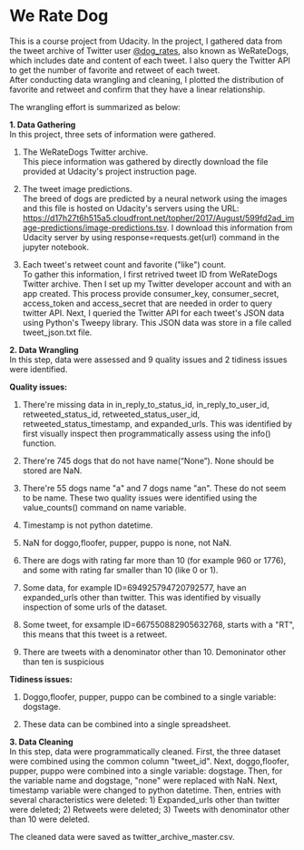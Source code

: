 # We Rate Dog
This is a course project from Udacity. In the project, I gathered data from the tweet archive of Twitter user [@dog_rates](https://twitter.com/dog_rates), also known as WeRateDogs, which includes date and content of each tweet. I also query the Twitter API to get the number of favorite and retweet of each tweet.   
After conducting data wrangling and cleaning, I plotted the distribution of favorite and retweet and confirm that they have a linear relationship.  
  
The wrangling effort is summarized as below:

**1. Data Gathering**  
In this project, three sets of information were gathered.  

1) The WeRateDogs Twitter archive.   
This piece information was gathered by directly download the file provided at Udacity's project instruction page.  
  
2) The tweet image predictions.   
The breed of dogs are predicted by a neural network using the images and this file is hosted on Udacity's servers using the URL: https://d17h27t6h515a5.cloudfront.net/topher/2017/August/599fd2ad_image-predictions/image-predictions.tsv. I download this information from Udacity server by using response=requests.get(url) command in the jupyter notebook.  
  
3) Each tweet's retweet count and favorite ("like") count.   
To gather this information, I first retrived tweet ID from WeRateDogs Twitter archive. Then I set up my Twitter developer account and with an app created. This process provide consumer_key, consumer_secret, access_token and access_secret that are needed in order to query twitter API. Next, I queried the Twitter API for each tweet's JSON data using Python's Tweepy library. This JSON data was store in a file called tweet_json.txt file.  
  
  
**2. Data Wrangling**  
In this step, data were assessed and 9 quality issues and 2 tidiness issues were identified.  
  
**Quality issues:**  
1) There're missing data in in_reply_to_status_id, in_reply_to_user_id, retweeted_status_id, retweeted_status_user_id, retweeted_status_timestamp, and expanded_urls. This was identified by first visually inspect then programmatically assess using the info() function.  
  
2) There're 745 dogs that do not have name(“None”). None should be stored are NaN.  
  
3) There're 55 dogs name "a" and 7 dogs name "an". These do not seem to be name. These two quality issues were identified using the value_counts() command on name variable.  
  
4) Timestamp is not python datetime.  
  
5) NaN for doggo,floofer, pupper, puppo is none, not NaN.  
  
6) There are dogs with rating far more than 10 (for example 960 or 1776), and some with rating far smaller than 10 (like 0 or 1).  
  
7) Some data, for example ID=694925794720792577, have an expanded_urls other than twitter. This was identified by visually inspection of some urls of the dataset.  
  
8) Some tweet, for exsample ID=667550882905632768, starts with a "RT", this means that this tweet is a retweet.  
  
9) There are tweets with a denominator other than 10. Demoninator other than ten is suspicious  
  
**Tidiness issues:**  
1) Doggo,floofer, pupper, puppo can be combined to a single variable: dogstage.  
  
2) These data can be combined into a single spreadsheet.  
  
**3. Data Cleaning**  
In this step, data were programmatically cleaned. First, the three dataset were combined using the common column "tweet_id". Next, doggo,floofer, pupper, puppo were combined into a single variable: dogstage. Then, for the variable name and dogstage, "none" were replaced with NaN. Next, timestamp variable were changed to python datetime. Then, entries with several characteristics were deleted: 1) Expanded_urls other than twitter were deleted; 2) Retweets were deleted; 3) Tweets with denominator other than 10 were deleted.  
  
The cleaned data were saved as twitter_archive_master.csv.
